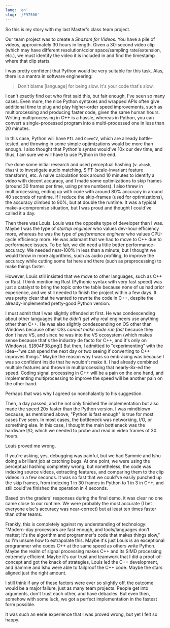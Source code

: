 ```yaml
---
lang: 'en'
slug: '/F97506'
---
```


So this is my story with my last Master's class team project.

Our team project was to create a _Shazam for Videos._ You have a pile of videos, approximately 30 hours in length. Given a 30-second video clip (which may have different resolution/color space/sampling rate/extension, etc.), we must identify the video it is included in and find the timestamp where that clip starts.

I was pretty confident that Python would be very suitable for this task. Alas, there is a mantra in software engineering:

> Don't blame \[language\] for being slow. It's your code that's slow.

I can't exactly find out who first said this, but fair enough, I've seen so many cases. Even more, the nice Python syntaxes and wrapped APIs often give additional time to plug and play higher-order speed improvements, such as multiprocessing and producing faster code, given the same human hours. Writing multiprocessing in C++ is a hassle, whereas in Python, you can convert a single-processed program into a multi-processed one in less than 20 minutes.

In this case, Python will have `PIL` and `OpenCV`, which are already battle-tested, and throwing in some simple optimizations would be more than enough. I also thought that Python's syntax would've 10x our dev time, and thus, I am sure we will have to use Python in the end.

I've done some initial research and used perceptual hashing (v. `ahash`, `dhash`) to investigate audio matching, SIFT (scale-invariant feature transform), etc. A naive calculation took around 10 minutes to identify a video with decent accuracy, and I made some optimizations to skip frames (around 30 frames per time, using prime numbers). I also threw in multiprocessing, ending up with code with around 80% accuracy in around 40 seconds of runtime. If I reduce the skip-frames (used for optimizations), the accuracy climbed to 90%, but at double the runtime. It was a typical make-a-compromise situation, but I was proud and thought I could've called it a day.

Then there was Louis. Louis was the opposite type of developer than I was. Maybe I was the type of _startup engineer_ who values dev-hour efficiency more, whereas he was the type of _performance engineer_ who values CPU-cycle efficiency more. He was adamant that we had to move to C++ due to performance issues. To be fair, we did need a little better performance-accuracy. We needed near-100% in less than a minute, but I thought we would throw in more algorithms, such as audio profiling, to improve the accuracy while cutting some fat here and there (such as preprocessing) to make things faster.

However, Louis still insisted that we move to other languages, such as C++ or Rust. I think mentioning Rust (Pythonic syntax with very fast speed) was just a catalyst to bring the topic onto the table because none of us had prior experience, and we still needed to finish the project within a few days. It was pretty clear that he wanted to rewrite the code in C++, despite the already-implemented pretty-good Python version.

I must admit that I was slightly offended at first. He was condescending about other languages that _he didn't get_ why real engineers use anything other than C++. He was also slightly condescending on OS other than Windows because other OSs _cannot make code run fast_ because they don't have VS, and since he was into the VS ecosystem (which makes sense because that's the industry de facto for C++, and it's only on Windows).
![[804F38.png]]
But then, I admitted to "experimenting" with the idea--"we can spend the next day or two seeing if converting to C++ improves things." Maybe the reason why I was so embracing was because I was so confident inside that he wouldn't make it. I had already combined multiple features and thrown in multiprocessing that nearly-8x-ed the speed. Coding signal processing in C++ will be a pain on the one hand, and implementing multiprocessing to improve the speed will be another pain on the other hand.

Perhaps that was why I agreed so nonchalantly to his suggestion.

Then, a day passed, and he not only finished the implementation but also made the speed 20x faster than the Python version. I was mindblown because, as mentioned above, "Python is fast enough" is true for most cases I've seen. In most cases, the bottleneck was networking, I/O, or something else. In this case, I thought the main bottleneck was the hardware I/O, which we needed to probe and read in video frames of 30 hours.

Louis proved me wrong.

If you're asking, yes, debugging was painful, but we had Sammie and Ishu doing a brilliant job at catching bugs. At one point, we were using the perceptual hashing completely wrong, but nonetheless, the code was indexing source videos, extracting features, and comparing them to the clip videos in a few seconds. It was so fast that we could've easily punched up the skip frames, from indexing 1 in 30 frames in Python to 1 in 3 in C++, and still could've finished the operation in 4 seconds.

Based on the graders' responses during the final demo, it was clear no one came close to our runtime. We were probably the most accurate (I bet everyone else's accuracy was near-correct) but at least ten times faster than other teams.

Frankly, this is completely against my understanding of technology: "Modern-day processors are fast enough, and tools/languages don't matter; it's the algorithm and programmer's code that makes things slow," so I'm unsure how to extrapolate this. Maybe it's just Louis is an exceptional programmer who codes C++ at the same speed as others write Python. Maybe the realm of signal processing makes C++ and its SIMD processing extremely efficient. Maybe it's our trust and teamwork that I did a proof-of-concept and got the knack of strategies, Louis led the C++ development, and Sammie and Ishu were able to failproof the C++ code. Maybe the stars aligned just the right amount.

I still think if any of these factors were ever so slightly off, the outcome would be a major failure, just as many team projects. People get into arguments, don't trust each other, and have debacles. But even then, somehow with some luck, we got a perfect implementation in the fastest form possible.

It was such an eerie experience that I was proved wrong, but yet I felt so happy.
